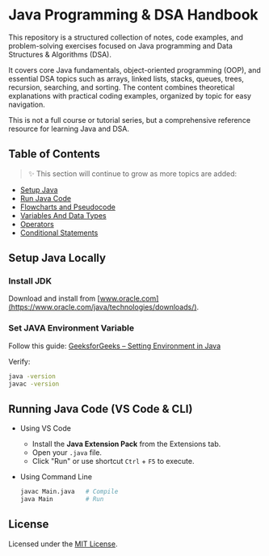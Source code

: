 # Java Programming & DSA Handbook
This repository is a structured collection of notes, code examples, and problem-solving exercises focused on Java programming and Data Structures & Algorithms (DSA).

It covers core Java fundamentals, object-oriented programming (OOP), and essential DSA topics such as arrays, linked lists, stacks, queues, trees, recursion, searching, and sorting. The content combines theoretical explanations with practical coding examples, organized by topic for easy navigation.

This is not a full course or tutorial series, but a comprehensive reference resource for learning Java and DSA.

## Table of Contents

> ✨ This section will continue to grow as more topics are added:

- [Setup Java](#setup-java-locally)
- [Run Java Code](#running-java-code-vs-code--cli)
- [Flowcharts and Pseudocode](flowcharts-and-pseudocode)
- [Variables And Data Types](variables-and-datatypes)
- [Operators](operators)
- [Conditional Statements](conditional-statements)

## Setup Java Locally

### Install JDK

Download and install from [www.oracle.com](https://www.oracle.com/java/technologies/downloads/).

### Set JAVA Environment Variable

Follow this guide: [GeeksforGeeks – Setting Environment in Java](https://www.geeksforgeeks.org/java/setting-environment-java/)

Verify:
```bash
java -version
javac -version
```

## Running Java Code (VS Code & CLI)

- Using VS Code
    - Install the **Java Extension Pack** from the Extensions tab.
    - Open your `.java` file.
    - Click "Run" or use shortcut `Ctrl` + `F5` to execute.

- Using Command Line
    ```bash
    javac Main.java   # Compile
    java Main         # Run
    ```

## License

Licensed under the [MIT License](LICENSE).